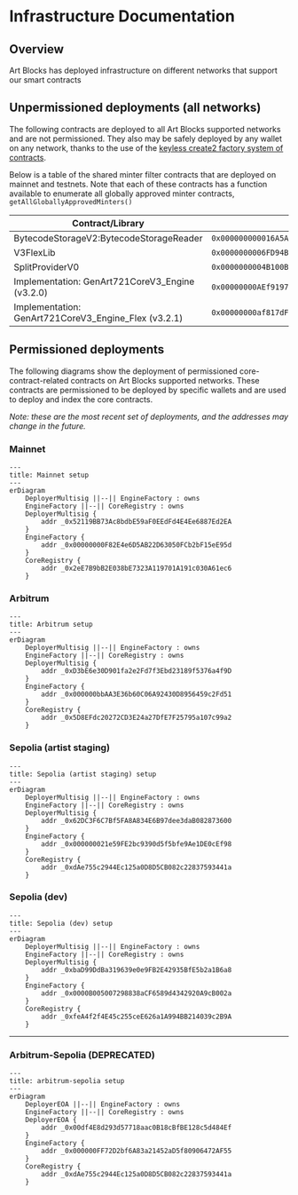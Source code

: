# Infrastructure Documentation

## Overview

Art Blocks has deployed infrastructure on different networks that support our smart contracts

## Unpermissioned deployments (all networks)

The following contracts are deployed to all Art Blocks supported networks and are not permissioned. They also may be safely deployed by any wallet on any network, thanks to the use of the [keyless create2 factory system of contracts](./README.md#keyless-create2-factory).

Below is a table of the shared minter filter contracts that are deployed on mainnet and testnets. Note that each of these contracts has a function available to enumerate all globally approved minter contracts, `getAllGloballyApprovedMinters()`

| Contract/Library                                     | Address                                      |
| ---------------------------------------------------- | -------------------------------------------- |
| BytecodeStorageV2:BytecodeStorageReader              | `0x000000000016A5A5ff2FA7799C4BEe89bA59B74e` |
| V3FlexLib                                            | `0x0000000006FD94B22fb33164322019750E854f96` |
| SplitProviderV0                                      | `0x0000000004B100B47f061968a387c82702AFe946` |
| Implementation: GenArt721CoreV3_Engine (v3.2.0)      | `0x00000000AEf91971cc6251936Ec6568B23b55342` |
| Implementation: GenArt721CoreV3_Engine_Flex (v3.2.1) | `0x00000000af817dFBc2b3006E365D2eFef1953334` |

## Permissioned deployments

The following diagrams show the deployment of permissioned core-contract-related contracts on Art Blocks supported networks. These contracts are permissioned to be deployed by specific wallets and are used to deploy and index the core contracts.

_Note: these are the most recent set of deployments, and the addresses may change in the future._

### Mainnet

```mermaid
---
title: Mainnet setup
---
erDiagram
    DeployerMultisig ||--|| EngineFactory : owns
    EngineFactory ||--|| CoreRegistry : owns
    DeployerMultisig {
        addr _0x52119BB73Ac8bdbE59aF0EEdFd4E4Ee6887Ed2EA
    }
    EngineFactory {
        addr _0x00000000F82E4e6D5AB22D63050FCb2bF15eE95d
    }
    CoreRegistry {
        addr _0x2eE7B9bB2E038bE7323A119701A191c030A61ec6
    }
```

### Arbitrum

```mermaid
---
title: Arbitrum setup
---
erDiagram
    DeployerMultisig ||--|| EngineFactory : owns
    EngineFactory ||--|| CoreRegistry : owns
    DeployerMultisig {
        addr _0xD3bE6e30D901fa2e2Fd7f3Ebd23189f5376a4f9D
    }
    EngineFactory {
        addr _0x000000bbAA3E36b60C06A92430D8956459c2Fd51
    }
    CoreRegistry {
        addr _0x5D8EFdc20272CD3E24a27DfE7F25795a107c99a2
    }
```

### Sepolia (artist staging)

```mermaid
---
title: Sepolia (artist staging) setup
---
erDiagram
    DeployerMultisig ||--|| EngineFactory : owns
    EngineFactory ||--|| CoreRegistry : owns
    DeployerMultisig {
        addr _0x62DC3F6C7Bf5FA8A834E6B97dee3daB082873600
    }
    EngineFactory {
        addr _0x000000021e59FE2bc9390d5f5bfe9Ae1DE0cEf98
    }
    CoreRegistry {
        addr _0xdAe755c2944Ec125a0D8D5CB082c22837593441a
    }
```

### Sepolia (dev)

```mermaid
---
title: Sepolia (dev) setup
---
erDiagram
    DeployerMultisig ||--|| EngineFactory : owns
    EngineFactory ||--|| CoreRegistry : owns
    DeployerMultisig {
        addr _0xbaD99DdBa319639e0e9FB2E42935BfE5b2a1B6a8
    }
    EngineFactory {
        addr _0x0000B005007298838aCF6589d4342920A9cB002a
    }
    CoreRegistry {
        addr _0xfeA4f2f4E45c255ceE626a1A994BB214039c2B9A
    }
```

---

### Arbitrum-Sepolia (DEPRECATED)

```mermaid
---
title: arbitrum-sepolia setup
---
erDiagram
    DeployerEOA ||--|| EngineFactory : owns
    EngineFactory ||--|| CoreRegistry : owns
    DeployerEOA {
        addr _0x00df4E8d293d57718aac0B18cBfBE128c5d484Ef
    }
    EngineFactory {
        addr _0x000000FF72D2bf6A83a21452aD5f80906472AF55
    }
    CoreRegistry {
        addr _0xdAe755c2944Ec125a0D8D5CB082c22837593441a
    }
```
